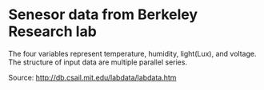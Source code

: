 # Senesor data from Berkeley Research lab
The four variables represent temperature, humidity, light(Lux), and voltage. 
The structure of input data are multiple parallel series.

Source: http://db.csail.mit.edu/labdata/labdata.htm
